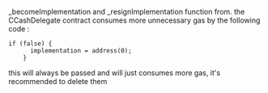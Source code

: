 _becomeImplementation and _resignImplementation function from. the CCashDelegate contract consumes more unnecessary gas by the following code :

```
if (false) {
      implementation = address(0);
    }
```

this will always be passed and will just consumes more gas, it's recommended to delete them